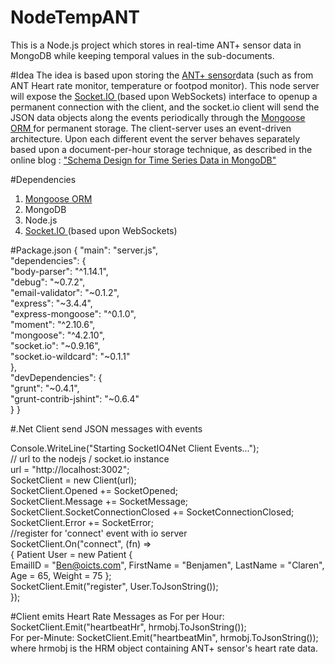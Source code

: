 # NodeTempANT
This is a Node.js project which stores in real-time ANT+ sensor data in MongoDB while keeping temporal values in the sub-documents.

#Idea
The idea is based upon storing the <a href="www.thisisant.com">ANT+ sensor</a>data (such as from ANT Heart rate monitor, temperature or footpod monitor). This node server will expose the <a href="http://socket.io">Socket.IO </a> (based upon WebSockets) interface to openup a permanent connection with the client, and the socket.io client will send the JSON data objects along the events periodically through the <a href="http://mongoosejs.com">Mongoose ORM </a> for permanent storage. The client-server uses an event-driven architecture. Upon each different event the server behaves separately based upon a document-per-hour storage technique, as described in the online blog : <a href="https://www.mongodb.com/blog/post/schema-design-for-time-series-data-in-mongodb">"Schema Design for Time Series Data in MongoDB"</a>


#Dependencies
<ol>
  <li><a href="http://mongoosejs.com">Mongoose ORM </a></li>
  <li>MongoDB</li>
  <li>Node.js</li>
  <li><a href="http://socket.io">Socket.IO </a> (based upon WebSockets)</li>
</ol>


#Package.json
{
  "main": "server.js",<br>
  "dependencies": {<br>
    "body-parser": "^1.14.1",<br>
    "debug": "~0.7.2",<br>
    "email-validator": "~0.1.2",<br>
    "express": "~3.4.4",<br>
    "express-mongoose": "^0.1.0",<br>
    "moment": "^2.10.6",<br>
    "mongoose": "^4.2.10",<br>
    "socket.io": "~0.9.16",<br>
    "socket.io-wildcard": "~0.1.1"<br>
  },<br>
  "devDependencies": {<br>
    "grunt": "~0.4.1",<br>
    "grunt-contrib-jshint": "~0.6.4"<br>
  }
}

#.Net Client send JSON messages with events

Console.WriteLine("Starting SocketIO4Net Client Events...");<br>
// url to the nodejs / socket.io instance<br>
url = "http://localhost:3002";<br>
SocketClient = new Client(url);<br>
SocketClient.Opened += SocketOpened;<br>
SocketClient.Message += SocketMessage;<br>
SocketClient.SocketConnectionClosed += SocketConnectionClosed;<br>
SocketClient.Error += SocketError;<br>
//register for 'connect' event with io server<br>
SocketClient.On("connect", (fn) =><br>
               {   Patient User = new Patient
                    {             
                    EmailID   = "Ben@oicts.com",
                    FirstName = "Benjamen",
                    LastName  = "Claren",
                    Age       = 65,
                    Weight    = 75 
                    };<br>
                   SocketClient.Emit("register", User.ToJsonString());<br>
                });<br>
                
#Client emits Heart Rate Messages as
For per Hour: SocketClient.Emit("heartbeatHr", hrmobj.ToJsonString());<br>
For per-Minute: SocketClient.Emit("heartbeatMin", hrmobj.ToJsonString());<br>
where hrmobj is the HRM object containing ANT+ sensor's heart rate data.<br>
